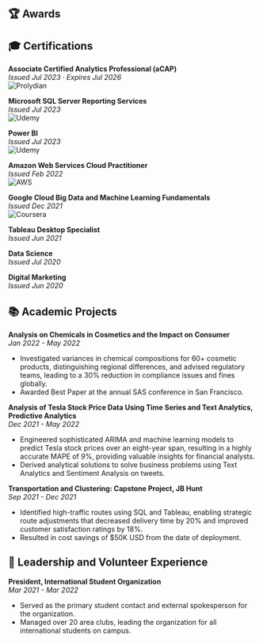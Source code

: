 ## 🏆 Awards 


## 🎓 Certifications

**Associate Certified Analytics Professional (aCAP)**  
*Issued Jul 2023 · Expires Jul 2026*  
![Prolydian](https://img.shields.io/badge/Prolydian-Prolydian-blue?logo=prolydian)

**Microsoft SQL Server Reporting Services**  
*Issued Jul 2023*  
![Udemy](https://img.shields.io/badge/Udemy-Udemy-blue?logo=udemy)

**Power BI**  
*Issued Jul 2023*  
![Udemy](https://img.shields.io/badge/Udemy-Udemy-blue?logo=udemy)

**Amazon Web Services Cloud Practitioner**  
*Issued Feb 2022*  
![AWS](https://img.shields.io/badge/AWS-Amazon_Web_Services-yellow?logo=amazon)

**Google Cloud Big Data and Machine Learning Fundamentals**  
*Issued Dec 2021*  
![Coursera](https://img.shields.io/badge/Coursera-Coursera-blue?logo=coursera)

**Tableau Desktop Specialist**  
*Issued Jun 2021*  

**Data Science**  
*Issued Jul 2020*  

**Digital Marketing**  
*Issued Jun 2020*  

## 📚 Academic Projects

**Analysis on Chemicals in Cosmetics and the Impact on Consumer**  
*Jan 2022 - May 2022*  
- Investigated variances in chemical compositions for 60+ cosmetic products, distinguishing regional differences, and advised regulatory teams, leading to a 30% reduction in compliance issues and fines globally.
- Awarded Best Paper at the annual SAS conference in San Francisco.

**Analysis of Tesla Stock Price Data Using Time Series and Text Analytics, Predictive Analytics**  
*Dec 2021 - May 2022*  
- Engineered sophisticated ARIMA and machine learning models to predict Tesla stock prices over an eight-year span, resulting in a highly accurate MAPE of 9%, providing valuable insights for financial analysts.
- Derived analytical solutions to solve business problems using Text Analytics and Sentiment Analysis on tweets.

**Transportation and Clustering: Capstone Project, JB Hunt**  
*Sep 2021 - Dec 2021*  
- Identified high-traffic routes using SQL and Tableau, enabling strategic route adjustments that decreased delivery time by 20% and improved customer satisfaction ratings by 18%.
- Resulted in cost savings of $50K USD from the date of deployment.

## 🌟 Leadership and Volunteer Experience

**President, International Student Organization**  
*Mar 2021 - Mar 2022*  
- Served as the primary student contact and external spokesperson for the organization.
- Managed over 20 area clubs, leading the organization for all international students on campus.
